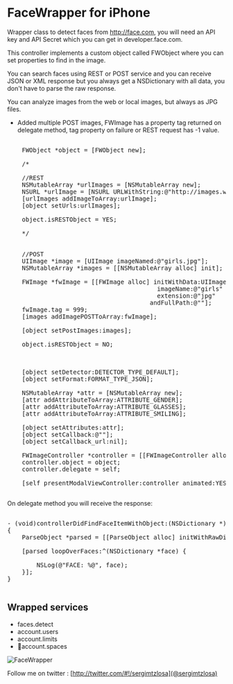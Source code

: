 FaceWrapper for iPhone
===================

Wrapper class to detect faces from http://face.com, you will need an API key and API Secret which you can get in developer.face.com.

This controller implements a custom object called FWObject where you can set properties to find in the image.

You can search faces using REST or POST service and you can receive JSON or XML response but you always get a NSDictionary with all data, you don't have to parse the raw response.

You can analyze images from the web or local images, but always as JPG files.

* Added multiple POST images, FWImage has a property tag returned on delegate method, tag property on failure or REST request has -1 value.

<pre>

    FWObject *object = [FWObject new];
    
    /*
     
    //REST
    NSMutableArray *urlImages = [NSMutableArray new];
    NSURL *urlImage = [NSURL URLWithString:@"http://images.wikia.com/powerrangers/images/f/fe/ActorJohnCho_John_Shea_55027822.jpg"];
    [urlImages addImageToArray:urlImage];
    [object setUrls:urlImages];
     
    object.isRESTObject = YES;
     
    */
    
    
    //POST
    UIImage *image = [UIImage imageNamed:@"girls.jpg"];
    NSMutableArray *images = [[NSMutableArray alloc] init];
    
    FWImage *fwImage = [[FWImage alloc] initWithData:UIImageJPEGRepresentation(image, 1.0)
                                         imageName:@"girls"
                                         extension:@"jpg"
                                       andFullPath:@""];
    fwImage.tag = 999;
    [images addImagePOSTToArray:fwImage];

    [object setPostImages:images];
     
    object.isRESTObject = NO;
    
     
    
    [object setDetector:DETECTOR_TYPE_DEFAULT];
    [object setFormat:FORMAT_TYPE_JSON];
    
    NSMutableArray *attr = [NSMutableArray new];
    [attr addAttributeToArray:ATTRIBUTE_GENDER];
    [attr addAttributeToArray:ATTRIBUTE_GLASSES];
    [attr addAttributeToArray:ATTRIBUTE_SMILING];
    
    [object setAttributes:attr];
    [object setCallback:@""];
    [object setCallback_url:nil];
    
    FWImageController *controller = [[FWImageController alloc] initWithNibName:@"FWImageController" bundle:nil];
    controller.object = object;
    controller.delegate = self;
    
    [self presentModalViewController:controller animated:YES];

</pre>

On delegate method you will receive the response:

<pre>

- (void)controllerDidFindFaceItemWithObject:(NSDictionary *)faces postImageTag:(int)tag
{
    ParseObject *parsed = [[ParseObject alloc] initWithRawDictionary:faces];
    
    [parsed loopOverFaces:^(NSDictionary *face) {
        
        NSLog(@"FACE: %@", face);
    }];
}

</pre>

Wrapped services
----------------

* faces.detect
* account.users
* account.limits
* account.spaces

![FaceWrapper](https://github.com/sergiomtzlosa/faceWrapper-iphone/raw/master/faceWrapper-iphone.png)

Follow me on twitter : [http://twitter.com/#!/sergimtzlosa](@sergimtzlosa)

